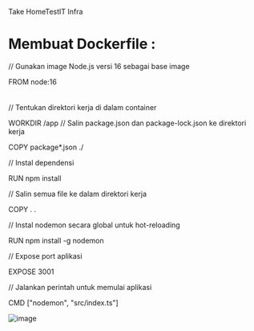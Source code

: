 Take HomeTestIT Infra

# Membuat Dockerfile :


// Gunakan image Node.js versi 16 sebagai base image

FROM node:16
<br><br><br>
// Tentukan direktori kerja di dalam container

WORKDIR /app
// Salin package.json dan package-lock.json ke direktori kerja

COPY package*.json ./


// Instal dependensi

RUN npm install


// Salin semua file ke dalam direktori kerja

COPY . .

// Instal nodemon secara global untuk hot-reloading

RUN npm install -g nodemon


// Expose port aplikasi

EXPOSE 3001


// Jalankan perintah untuk memulai aplikasi

CMD ["nodemon", "src/index.ts"]


![image](https://github.com/user-attachments/assets/71b34a4f-5297-4123-ad6c-11e9ec230e5f)
